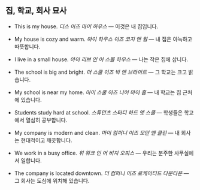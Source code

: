 ## 집, 학교, 회사 묘사

- This is my house.
  *디스 이즈 마이 하우스* — 이것은 내 집입니다.

- My house is cozy and warm.
  *마이 하우스 이즈 코지 앤 웜* — 내 집은 아늑하고 따뜻합니다.

- I live in a small house.
  *아이 리브 인 어 스몰 하우스* — 나는 작은 집에 삽니다.

- The school is big and bright.
  *더 스쿨 이즈 빅 앤 브라이트* — 그 학교는 크고 밝습니다.

- My school is near my home.
  *마이 스쿨 이즈 니어 마이 홈* — 내 학교는 집 근처에 있습니다.

- Students study hard at school.
  *스튜던츠 스터디 하드 앳 스쿨* — 학생들은 학교에서 열심히 공부합니다.

- My company is modern and clean.
  *마이 컴퍼니 이즈 모던 앤 클린* — 내 회사는 현대적이고 깨끗합니다.

- We work in a busy office.
  *위 워크 인 어 비지 오피스* — 우리는 분주한 사무실에서 일합니다.

- The company is located downtown.
  *더 컴퍼니 이즈 로케이티드 다운타운* — 그 회사는 도심에 위치해 있습니다.